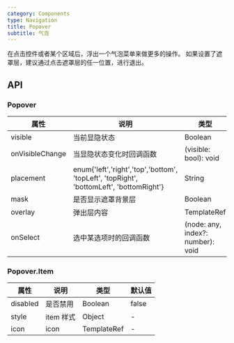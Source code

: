 ```yaml
---
category: Components
type: Navigation
title: Popover
subtitle: 气泡
---
```


在点击控件或者某个区域后，浮出一个气泡菜单来做更多的操作。
如果设置了遮罩层，建议通过点击遮罩层的任一位置，进行退出。


## API

### Popover

属性 | 说明 | 类型 | 默认值
----|-----|------|------
| visible    | 当前显隐状态    | Boolean |  false   |
| onVisibleChange    | 当显隐状态变化时回调函数    | (visible: bool): void |  -   |
| placement    | enum{'left','right','top','bottom', 'topLeft', 'topRight', 'bottomLeft', 'bottomRight'} | String |  'bottomRight'   |
| mask    | 是否显示遮罩背景层    | Boolean |  false  |
| overlay   | 弹出层内容    | TemplateRef |  -   |
| onSelect   | 选中某选项时的回调函数    | (node: any, index?: number): void |  -   |

### Popover.Item

属性 | 说明 | 类型 | 默认值
----|-----|------|------
| disabled   | 是否禁用    | Boolean |  false   |
| style  | item 样式    | Object |  -   |
| icon   | icon   | TemplateRef |  -   |
